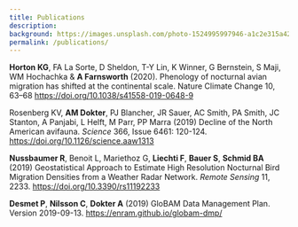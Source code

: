 ```yaml
---
title: Publications
description: 
background: https://images.unsplash.com/photo-1524995997946-a1c2e315a42f?ixlib=rb-1.2.1&ixid=eyJhcHBfaWQiOjEyMDd9&auto=format&fit=crop&w=1000
permalink: /publications/
---
```


**Horton KG**, FA La Sorte, D Sheldon, T-Y Lin, K Winner, G Bernstein, S Maji, WM Hochachka & **A Farnsworth** (2020). Phenology of nocturnal avian migration has shifted at the continental scale. Nature Climate Change 10, 63–68 <https://doi.org/10.1038/s41558-019-0648-9>

Rosenberg KV, **AM Dokter**, PJ Blancher, JR Sauer, AC Smith, PA Smith, JC Stanton, A Panjabi, L Helft, M Parr, PP Marra (2019) Decline of the North American avifauna. _Science_ 366, Issue 6461: 120-124. <https://doi.org/10.1126/science.aaw1313>

**Nussbaumer R**, Benoit L, Mariethoz G, **Liechti F**, **Bauer S**, **Schmid BA** (2019) Geostatistical Approach to Estimate High Resolution Nocturnal Bird Migration Densities from a Weather Radar Network. _Remote Sensing_ 11, 2233. <https://doi.org/10.3390/rs11192233>

**Desmet P**, **Nilsson C**, **Dokter A** (2019) GloBAM Data Management Plan. Version 2019-09-13. <https://enram.github.io/globam-dmp/>
